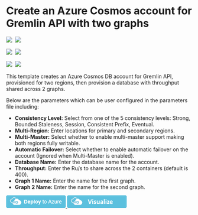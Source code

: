 # Create an Azure Cosmos account for Gremlin API with two graphs

<IMG SRC="https://azurequickstartsservice.blob.core.windows.net/badges/101-cosmosdb-gremlin/PublicLastTestDate.svg" />&nbsp;
<IMG SRC="https://azurequickstartsservice.blob.core.windows.net/badges/101-cosmosdb-gremlin/PublicDeployment.svg" />&nbsp;

<IMG SRC="https://azurequickstartsservice.blob.core.windows.net/badges/101-cosmosdb-gremlin/FairfaxLastTestDate.svg" />&nbsp;
<IMG SRC="https://azurequickstartsservice.blob.core.windows.net/badges/101-cosmosdb-gremlin/FairfaxDeployment.svg" />&nbsp;

<IMG SRC="https://azurequickstartsservice.blob.core.windows.net/badges/101-cosmosdb-gremlin/BestPracticeResult.svg" />&nbsp;
<IMG SRC="https://azurequickstartsservice.blob.core.windows.net/badges/101-cosmosdb-gremlin/CredScanResult.svg" />&nbsp;

This template creates an Azure Cosmos DB account for Gremlin API, provisioned for two regions, then provision a database with throughput shared across 2 graphs.

Below are the parameters which can be user configured in the parameters file including:

- **Consistency Level:** Select from one of the 5 consistency levels: Strong, Bounded Staleness, Session, Consistent Prefix, Eventual.
- **Multi-Region:** Enter locations for primary and secondary regions.
- **Multi-Master:** Select whether to enable multi-master support making both regions fully writable.
- **Automatic Failover:** Select whether to enable automatic failover on the account (Ignored when Multi-Master is enabled).
- **Database Name:** Enter the database name for the account.
- **Throughput:** Enter the Ru/s to share across the 2 containers (default is 400).
- **Graph 1 Name:** Enter the name for the first graph.
- **Graph 2 Name:** Enter the name for the second graph.

<a href="https://portal.azure.com/#create/Microsoft.Template/uri/https%3A%2F%2Fraw.githubusercontent.com%2FAzure%2Fazure-quickstart-templates%2Fmaster%2F101-cosmosdb-gremlin%2Fazuredeploy.json" target="_blank">
    <img src="https://raw.githubusercontent.com/Azure/azure-quickstart-templates/master/1-CONTRIBUTION-GUIDE/images/deploytoazure.png"/>
</a>
<a href="http://armviz.io/#/?load=https%3A%2F%2Fraw.githubusercontent.com%2FAzure%2Fazure-quickstart-templates%2Fmaster%2F101-cosmosdb-gremlin%2Fazuredeploy.json" target="_blank">
    <img src="https://raw.githubusercontent.com/Azure/azure-quickstart-templates/master/1-CONTRIBUTION-GUIDE/images/visualizebutton.png"/>
</a>

